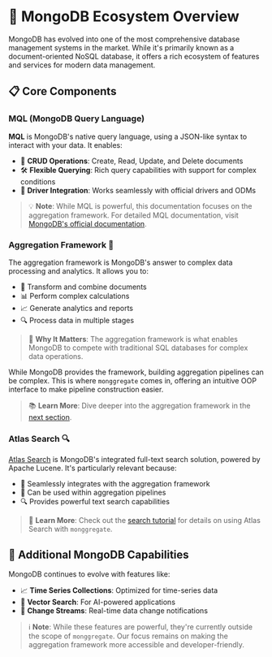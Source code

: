 # 🚀 MongoDB Ecosystem Overview

MongoDB has evolved into one of the most comprehensive database management systems in the market. While it's primarily known as a document-oriented NoSQL database, it offers a rich ecosystem of features and services for modern data management.

## 📋 Core Components

### **MQL (MongoDB Query Language)**

**MQL** is MongoDB's native query language, using a JSON-like syntax to interact with your data. It enables:

- 🔄 **CRUD Operations**: Create, Read, Update, and Delete documents
- 🛠️ **Flexible Querying**: Rich query capabilities with support for complex conditions
- 🔌 **Driver Integration**: Works seamlessly with official drivers and ODMs

> 💡 **Note**: While MQL is powerful, this documentation focuses on the aggregation framework. For detailed MQL documentation, visit [MongoDB's official documentation](https://www.mongodb.com/docs/manual/crud/).

### **Aggregation Framework** 🎯

The aggregation framework is MongoDB's answer to complex data processing and analytics. It allows you to:

- 🔄 Transform and combine documents
- 📊 Perform complex calculations
- 📈 Generate analytics and reports
- 🔍 Process data in multiple stages

> 🎯 **Why It Matters**: The aggregation framework is what enables MongoDB to compete with traditional SQL databases for complex data operations.

While MongoDB provides the framework, building aggregation pipelines can be complex. This is where `monggregate` comes in, offering an intuitive OOP interface to make pipeline construction easier.

> 📚 **Learn More**: Dive deeper into the aggregation framework in the [next section](mongodb-aggregation-framework.md).

### **Atlas Search** 🔍

[Atlas Search](https://www.mongodb.com/docs/atlas/atlas-search/atlas-search-overview/) is MongoDB's integrated full-text search solution, powered by Apache Lucene. It's particularly relevant because:

- 🔗 Seamlessly integrates with the aggregation framework
- 🎯 Can be used within aggregation pipelines
- 🔍 Provides powerful text search capabilities

> 📖 **Learn More**: Check out the [search tutorial](../tutorial/search.md) for details on using Atlas Search with `monggregate`.

## 🌟 Additional MongoDB Capabilities

MongoDB continues to evolve with features like:

- 📈 **Time Series Collections**: Optimized for time-series data
- 🧠 **Vector Search**: For AI-powered applications
- 🔄 **Change Streams**: Real-time data change notifications

> ℹ️ **Note**: While these features are powerful, they're currently outside the scope of `monggregate`. Our focus remains on making the aggregation framework more accessible and developer-friendly.

